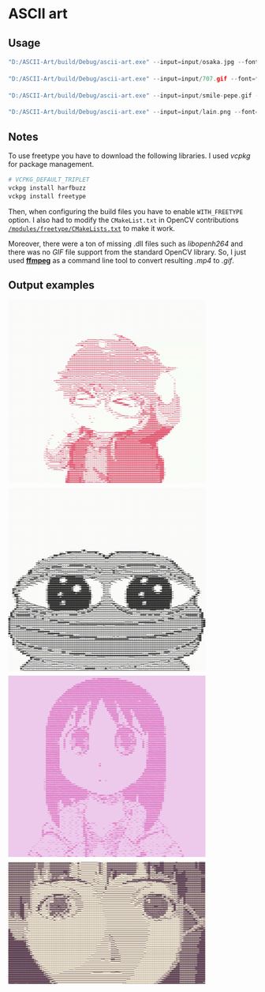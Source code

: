 # ASCII art

## Usage

```c++
"D:/ASCII-Art/build/Debug/ascii-art.exe" --input=input/osaka.jpg --font=fonts/Consolas.ttf --output=output/osaka.jpg --background=#edcaeb --color=#db6bbc

"D:/ASCII-Art/build/Debug/ascii-art.exe" --input=input/707.gif --font=fonts/Consolas.ttf --output=output/707.mp4 --color=#e63959

"D:/ASCII-Art/build/Debug/ascii-art.exe" --input=input/smile-pepe.gif --font=fonts/Consolas.ttf --output=output/smile-pepe.mp4

"D:/ASCII-Art/build/Debug/ascii-art.exe" --input=input/lain.png --font=fonts/Consolas.ttf --output=output/lain.png --background=#ede6d1 --color=#3d1d38
```

## Notes

To use freetype you have to download the following libraries. I used *vcpkg* for package management.

```bash
# VCPKG_DEFAULT_TRIPLET
vckpg install harfbuzz 
vckpg install freetype
```

Then, when configuring the build files you have to enable ```WITH_FREETYPE``` option. I also had to modify the ```CMakeList.txt```  in OpenCV contributions [```/modules/freetype/CMakeLists.txt```](https://gist.github.com/UnaNancyOwen/14c72a3f10a46d41c359ab6ea307a1d2) to make it work.

Moreover, there were a ton of missing .dll files such as *libopenh264* and there was no *GIF* file support from the standard OpenCV library. So, I just used [**ffmpeg**](https://ffmpeg.org/download.html) as a command line tool to convert resulting *.mp4* to *.gif*.

## Output examples

<style>
  .image-container {
    display: flex;
    flex-wrap: wrap;
  }

  .image-container img {
    margin-right: 10px;
    margin-bottom: 10px;
    max-width: 100%;
  }

  @media (max-width: 400px) {
    .image-container img {
      width: 100%;
    }
  }
</style>

<div class="image-container">
  <img src="output/707.gif" alt="707" width="400">
  <img src="output/smile-pepe.gif" alt="pepe" width="400">
  <img src="output/osaka.jpg" alt="osaka" width="400">
  <img src="output/lain.png" alt="osaka" width="400">
</div>
